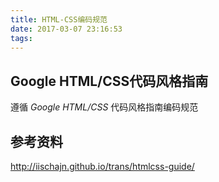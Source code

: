 ```yaml
---
title: HTML-CSS编码规范
date: 2017-03-07 23:16:53
tags:
---
```

## Google HTML/CSS代码风格指南
遵循 *Google HTML/CSS* 代码风格指南编码规范
## 参考资料
http://iischajn.github.io/trans/htmlcss-guide/